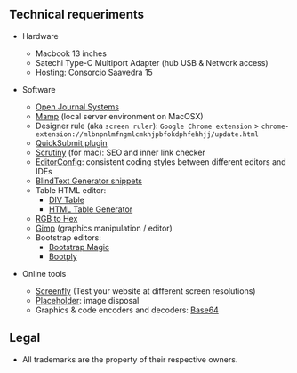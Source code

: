## Technical requeriments ##

* Hardware
     - Macbook 13 inches
     - Satechi Type-C Multiport Adapter (hub USB & Network access)
     - Hosting: Consorcio Saavedra 15
* Software
     - [Open Journal Systems](https://pkp.sfu.ca/ojs/)
     - [Mamp](https://www.mamp.info) (local server environment on MacOSX)
     - Designer rule (aka `screen ruler`): `Google Chrome extension` > `chrome-extension://mlbnpnlmfngmlcmkhjpbfokdphfehhjj/update.html`
     - [QuickSubmit plugin](https://github.com/pkp/quickSubmit)
     - [Scrutiny](http://peacockmedia.software/mac/scrutiny/) (for mac): SEO and inner link checker
     - [EditorConfig](https://editorconfig.org/#download): consistent coding styles between different editors and IDEs
     - [BlindText Generator snippets](http://www.blindtextgenerator.com/snippets)
     - Table HTML editor:
          * [DIV Table](https://divtable.com/generator/)
          * [HTML Table Generator](https://www.tablesgenerator.com/html_tables)
     - [RGB to Hex](https://www.google.com.ar/search?q=rgb+to+hex&oq=rgb+to&aqs=chrome.0.0l2j69i57j0l3.2825j1j1&sourceid=chrome&ie=UTF-8)
     - [Gimp](https://www.gimp.org/) (graphics manipulation / editor)
     - Bootstrap editors:
          * [Bootstrap Magic](https://pikock.github.io/bootstrap-magic/)
          * [Bootply](https://www.bootply.com/)

* Online tools
     - [Screenfly](http://quirktools.com/screenfly/) (Test your website at different screen resolutions)
     - [Placeholder](https://placeholder.com/): image disposal
     - Graphics & code encoders and decoders: [Base64](https://www.base64encode.org/)

## Legal ##

* All trademarks are the property of their respective owners.